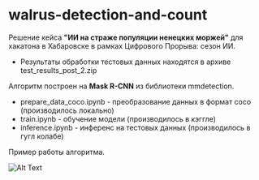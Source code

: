 # walrus-detection-and-count
Решение кейса **"ИИ на страже популяции ненецких моржей"** для хакатона в Хабаровске в рамках Цифрового Прорыва: сезон ИИ.

- Результаты обработки тестовых данных находятся в архиве test_results_post_2.zip

Алгоритм построен на **Mask R-CNN** из библиотеки mmdetection.

- prepare_data_coco.ipynb - преобразование данных в формат coco (производилось локально)
- train.ipynb - обучение модели (производилось в кэггле)
- inference.ipynb - инференс на тестовых данных (производилось в гугл колабе)

Пример работы алгоритма.

![Alt Text](https://github.com/sweetlhare/walrus-detection-and-count/blob/main/morzh.gif)
